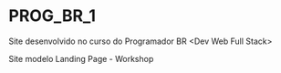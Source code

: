 # PROG_BR_1
Site desenvolvido no curso do Programador BR &lt;Dev Web Full Stack>

Site modelo Landing Page - Workshop

